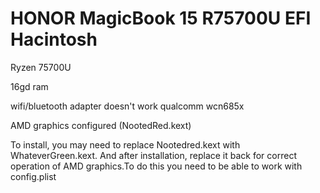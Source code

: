 # HONOR MagicBook 15 R75700U EFI Hacintosh

Ryzen 75700U

16gd ram

wifi/bluetooth adapter doesn't work qualcomm wcn685x

AMD graphics configured (NootedRed.kext)


To install, you may need to replace Nootedred.kext with WhateverGreen.kext. And after installation, replace it back for correct operation of AMD graphics.To do this you need to be able to work with config.plist
